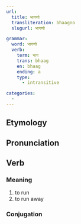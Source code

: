 ```yaml
---
url:
  title: भागणो
  transliteration: bhaagno
  slugurl: भागणो

grammar: 
  word: भागणो
  verb:
    term: भाग
    trans: bhaag
    en: bhaag
    ending: a
    type: 
      - intransitive

categories:
  - 
---
```

## Etymology

## Pronunciation

## Verb
### Meaning
1. to run
2. to run away

### Conjugation
<verb-conj :grammar="grammar"></verb-conj>